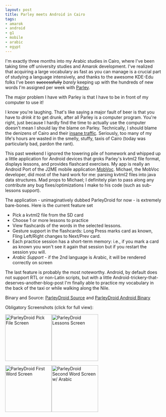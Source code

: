 ```yaml
---
layout: post
title: Parley meets Android in Cairo
tags:
- amarok
- android
- g1
- mobile
- arabic
- egypt
---
```

I'm exactly three months into my Arabic studies in Cairo, where I've been taking time off university studies and Amarok development. I've realized that acquiring a large vocabulary as fast as you can manage is a crucial part of studying a language intensively, and thanks to the awesome KDE-Edu folks I've been <del>successfully</del> <em>barely</em> keeping up with the hundreds of new words I'm assigned per week with <a href="http://edu.kde.org/parley/" title="Parley's Homepage">Parley</a>.

The major problem I have with Parley is that I have to be in front of my computer to use it!

I know you're laughing. That's like saying a major fault of beer is that you have to <em>drink it</em> to get drunk, after all Parley is a computer program.
You're right, just because I hardly find the time to actually use the computer doesn't mean I should lay the blame on Parley. Technically, I should  blame the denizens of Cairo and their <a href="http://www.flickr.com/photos/tronics/380379732/" title="Typical Cairo Traffic">insane traffic</a>. Seriously, too many of my life's hours are wasted in the smelly, stuffy, taxis of Cairo (today was particularly bad, pardon the rant).

This past weekend I ignored the towering pile of homework and whipped up a little application for Android devices that groks Parley's kvtml2 file format, displays lessons, and provides flashcard exercises. My app is really an Android Port of the J2ME mobile application <a href="http://sourceforge.net/projects/mobvoc/" title="MobVoc project home">MobVoc</a>. Michael, the MobVoc developer, did most of the hard work for me: parsing kvtml2 files into java data structures. Mad props to Michael; I definitely plan to pass along any contribute any bug fixes/optimizations I make to his code (such as sub-lessons support).

The application - unimaginatively dubbed ParleyDroid for now - is extremely bare-bones. Here is the current feature set
<ul>
<li> Pick a kvtml2 file from the SD card </li>
<li> Choose 1 or more lessons to practice </li>
<li> View flashcards of the words in the selected lessons.</li>
<li> Gesture support in the flashcards: Long Press marks card as known, Fling Left/Right changes to Next/Prev card.
<li> Each practice session has a short-term memory: i.e., if you mark a card as known you won't see it again that session but if you restart the session you will.</li>
<li> <em>Arabic Support</em> - if the 2nd language is Arabic, it will be rendered correctly on screen</li>
</ul>

The last feature is probably the most noteworthy. Android, by default does not support RTL or non-Latin scripts, but with a little Android-trickery-that-deserves-another-blog-post I'm finally able to practice my vocabulary in the back of the taxi or while walking along the Nile.

Binary and Source:
<a href="http://www.binaryelysium.com/code/ParleyDroid-0.1.tar.gz" title="ParleyDroid Source">ParleyDroid Source</a> and
<a href="http://www.binaryelysium.com/code/ParleyDroid-0.1.apk" title="ParleyDroid Android Binary">ParleyDroid Android Binary</a>

Obligatory Screenshots (click for full view):

<a href="{{site.base_url}}/uploads/2009/04/pd_pick_file.png"><img src="{{site.base_url}}/uploads/2009/04/pd_pick_file-150x150.png" alt="ParleyDroid Pick File Screen" title="ParleyDroid Pick File Screen" width="150" height="150" class="alignnone size-thumbnail wp-image-123" /></a><a href="{{site.base_url}}/uploads/2009/04/pd_lessons.png"><img src="{{site.base_url}}/uploads/2009/04/pd_lessons-150x150.png" alt="ParleyDroid Lessons Screen" title="ParleyDroid Lessons Screen" width="150" height="150" class="alignnone size-thumbnail wp-image-121" /></a>

<a href="{{site.base_url}}/uploads/2009/04/pd_word1.png"><img src="{{site.base_url}}/uploads/2009/04/pd_word1-150x150.png" alt="ParleyDroid First Word Screen" title="ParleyDroid First Word Screen" width="150" height="150" class="alignnone size-thumbnail wp-image-124" /></a><a href="{{site.base_url}}/uploads/2009/04/pd_word2_menu.png"><img src="{{site.base_url}}/uploads/2009/04/pd_word2_menu-150x150.png" alt="ParleyDroid Second Word Screen w/ Arabic" title="ParleyDroid Second Word Screen w/ Arabic" width="150" height="150" class="alignnone size-thumbnail wp-image-125" /></a>
